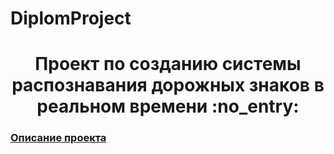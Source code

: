 # DiplomProject

<h1 align="center">Проект по созданию системы распознавания дорожных знаков в реальном времени
:no_entry:</h1>
<h3>
  
  [Описание проекта](https://github.com/PotashovSE/DiplomProject/blob/master/%D0%92%D0%9A%D0%A0%20%D0%9F%D0%BE%D1%82%D0%B0%D1%88%D0%BE%D0%B2%20%D0%A1.%D0%95.pdf) </h3>

  
